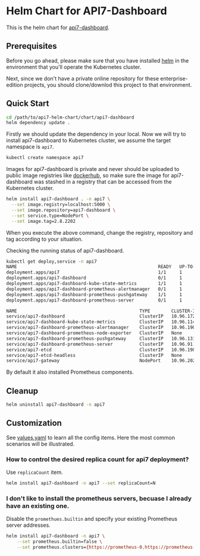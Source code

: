 Helm Chart for API7-Dashboard
==============================

This is the helm chart for [api7-dashboard](https://github.com/api7/api7-dashboard).

Prerequisites
-------------

Before you go ahead, please make sure that you have installed [helm](https://helm.sh) in the environment that you'll operate the Kubernetes cluster.

Next, since we don't have a private online repository for these enterprise-edition projects, you should clone/downlod this project to that environment.

Quick Start
-----------

```sh
cd /path/to/api7-helm-chart/chart/api7-dashboard
helm dependency update .
```

Firstly we should update the dependency in your local. Now we will try to install api7-dashboard to Kubernetes cluster, we assume the target namespace is `api7`.

```sh
kubectl create namespace api7
```

Images for api7-dashboard is private and never should be uploaded to public image registries like [dockerhub](https://hub.docker.com), so make sure the image for api7-dashboard was stashed in a registry that can be accessed from the Kubernetes cluster.

```sh
helm install api7-dashboard . -n api7 \
  --set image.registry=localhost:5000 \
  --set image.repository=api7-dashboard \
  --set service.type=NodePort \
  --set image.tag=2.8.2202
```

When you execute the above command, change the registry, repository and tag according to your situation.

Checking the running status of api7-dashboard.

```sh
kubectl get deploy,service -n api7
NAME                                                     READY   UP-TO-DATE   AVAILABLE   AGE
deployment.apps/api7                                     1/1     1            1           19h
deployment.apps/api7-dashboard                           0/1     1            0           55m
deployment.apps/api7-dashboard-kube-state-metrics        1/1     1            1           55m
deployment.apps/api7-dashboard-prometheus-alertmanager   0/1     1            0           55m
deployment.apps/api7-dashboard-prometheus-pushgateway    1/1     1            1           55m
deployment.apps/api7-dashboard-prometheus-server         0/1     1            0           55m

NAME                                              TYPE        CLUSTER-IP      EXTERNAL-IP   PORT(S)                      AGE
service/api7-dashboard                            ClusterIP   10.96.172.234   <none>        9000/TCP                     55m
service/api7-dashboard-kube-state-metrics         ClusterIP   10.96.114.79    <none>        8080/TCP                     55m
service/api7-dashboard-prometheus-alertmanager    ClusterIP   10.96.190.9     <none>        80/TCP                       55m
service/api7-dashboard-prometheus-node-exporter   ClusterIP   None            <none>        9100/TCP                     55m
service/api7-dashboard-prometheus-pushgateway     ClusterIP   10.96.131.137   <none>        9091/TCP                     55m
service/api7-dashboard-prometheus-server          ClusterIP   10.96.91.4      <none>        80/TCP                       55m
service/api7-etcd                                 ClusterIP   10.96.198.213   <none>        2379/TCP,2380/TCP            19h
service/api7-etcd-headless                        ClusterIP   None            <none>        2379/TCP,2380/TCP            19h
service/api7-gateway                              NodePort    10.96.202.73    <none>        80:32443/TCP,443:32728/TCP   19h
```

By default it also installed Prometheus components.


Cleanup
-------

```sh
helm uninstall api7-dashboard -n api7
```

Customization
-------------

See [values.yaml](./values.yaml) to learn all the config items. Here the most common scenarios will be illustrated.

### How to control the desired replica count for api7 deployment?

Use `replicaCount` item.

```sh
helm install api7-dashboard -n api7 --set replicaCount=N
```

### I don't like to install the prometheus servers, becuase I already have an existing one.

Disable the `promethues.builtin` and specify your existing Prometheus server addresses.

```sh
helm install api7-dashboard -n api7 \
	--set prometheus.builtin=false \
	--set prometheus.clusters={https://prometheus-0,https://prometheus-1,https://promtheus-2}
```
